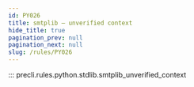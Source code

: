 ```yaml
---
id: PY026
title: smtplib — unverified context
hide_title: true
pagination_prev: null
pagination_next: null
slug: /rules/PY026
---
```


::: precli.rules.python.stdlib.smtplib_unverified_context
